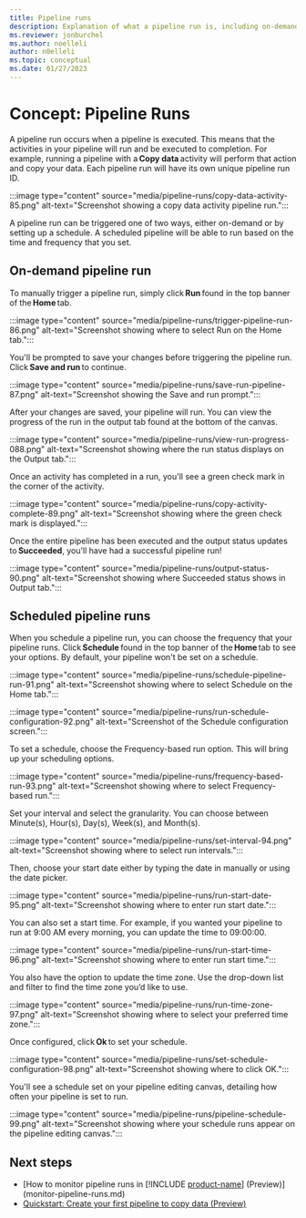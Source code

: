```yaml
---
title: Pipeline runs
description: Explanation of what a pipeline run is, including on-demand and scheduled runs.
ms.reviewer: jonburchel
ms.author: noelleli
author: n0elleli
ms.topic: conceptual
ms.date: 01/27/2023
---
```


# Concept: Pipeline Runs

A pipeline run occurs when a pipeline is executed. This means that the activities in your pipeline will run and be executed to completion. For example, running a pipeline with a **Copy data** activity will perform that action and copy your data. Each pipeline run will have its own unique pipeline run ID.

:::image type="content" source="media/pipeline-runs/copy-data-activity-85.png" alt-text="Screenshot showing a copy data activity pipeline run.":::

A pipeline run can be triggered one of two ways, either on-demand or by setting up a schedule. A scheduled pipeline will be able to run based on the time and frequency that you set.

## On-demand pipeline run

To manually trigger a pipeline run, simply click **Run** found in the top banner of the **Home** tab.

:::image type="content" source="media/pipeline-runs/trigger-pipeline-run-86.png" alt-text="Screenshot showing where to select Run on the Home tab.":::

You'll be prompted to save your changes before triggering the pipeline run. Click **Save and run** to continue.

:::image type="content" source="media/pipeline-runs/save-run-pipeline-87.png" alt-text="Screenshot showing the Save and run prompt.":::

After your changes are saved, your pipeline will run. You can view the progress of the run in the output tab found at the bottom of the canvas.

:::image type="content" source="media/pipeline-runs/view-run-progress-088.png" alt-text="Screenshot showing where the run status displays on the Output tab.":::

Once an activity has completed in a run, you'll see a green check mark in the corner of the activity.

:::image type="content" source="media/pipeline-runs/copy-activity-complete-89.png" alt-text="Screenshot showing where the green check mark is displayed.":::

Once the entire pipeline has been executed and the output status updates to **Succeeded**, you'll have had a successful pipeline run!

:::image type="content" source="media/pipeline-runs/output-status-90.png" alt-text="Screenshot showing where Succeeded status shows in Output tab.":::

## Scheduled pipeline runs

When you schedule a pipeline run, you can choose the frequency that your pipeline runs. Click **Schedule** found in the top banner of the **Home** tab to see your options. By default, your pipeline won't be set on a schedule.

:::image type="content" source="media/pipeline-runs/schedule-pipeline-run-91.png" alt-text="Screenshot showing where to select Schedule on the Home tab.":::

:::image type="content" source="media/pipeline-runs/run-schedule-configuration-92.png" alt-text="Screenshot of the Schedule configuration screen.":::

To set a schedule, choose the Frequency-based run option. This will bring up your scheduling options.

:::image type="content" source="media/pipeline-runs/frequency-based-run-93.png" alt-text="Screenshot showing where to select Frequency-based run.":::

Set your interval and select the granularity. You can choose between Minute(s), Hour(s), Day(s), Week(s), and Month(s).

:::image type="content" source="media/pipeline-runs/set-interval-94.png" alt-text="Screenshot showing where to select run intervals.":::

Then, choose your start date either by typing the date in manually or using the date picker.

:::image type="content" source="media/pipeline-runs/run-start-date-95.png" alt-text="Screenshot showing where to enter run start date.":::

You can also set a start time. For example, if you wanted your pipeline to run at 9:00 AM every morning, you can update the time to 09:00:00.

:::image type="content" source="media/pipeline-runs/run-start-time-96.png" alt-text="Screenshot showing where to enter run start time.":::

You also have the option to update the time zone. Use the drop-down list and filter to find the time zone you’d like to use.

:::image type="content" source="media/pipeline-runs/run-time-zone-97.png" alt-text="Screenshot showing where to select your preferred time zone.":::

Once configured, click **Ok** to set your schedule.

:::image type="content" source="media/pipeline-runs/set-schedule-configuration-98.png" alt-text="Screenshot showing where to click OK.":::

You'll see a schedule set on your pipeline editing canvas, detailing how often your pipeline is set to run.

:::image type="content" source="media/pipeline-runs/pipeline-schedule-99.png" alt-text="Screenshot showing where your schedule runs appear on the pipeline editing canvas.":::

## Next steps

- [How to monitor pipeline runs in [!INCLUDE [product-name](../includes/product-name.md)] (Preview)](monitor-pipeline-runs.md)
- [Quickstart: Create your first pipeline to copy data (Preview)](create-first-pipeline.md)
